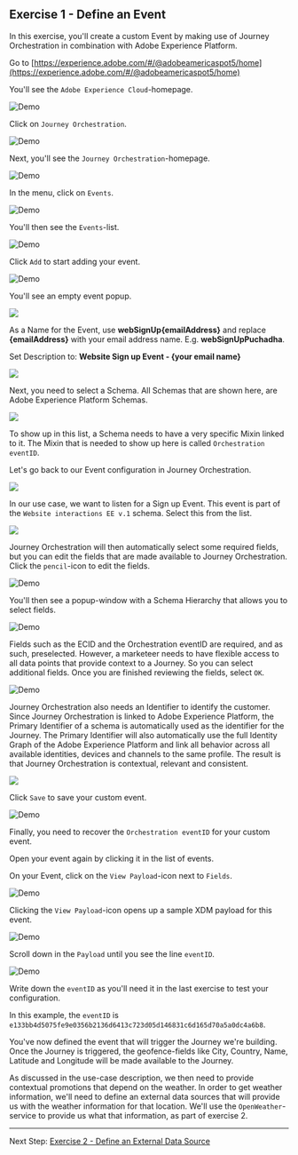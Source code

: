 ## Exercise 1 - Define an Event

In this exercise, you'll create a custom Event by making use of Journey Orchestration in combination with Adobe Experience Platform.

Go to [https://experience.adobe.com/#/@adobeamericaspot5/home](https://experience.adobe.com/#/@adobeamericaspot5/home)

You'll see the `Adobe Experience Cloud`-homepage.

![Demo](./images/aec.png)

Click on `Journey Orchestration`.

![Demo](./images/aecjo.png)

Next, you'll see the `Journey Orchestration`-homepage.

![Demo](./images/aecjoh.png)

In the menu, click on `Events`.

![Demo](./images/menuevents.png)

You'll then see the `Events`-list.

![Demo](./images/eventshome.png)

Click `Add` to start adding your event.

![Demo](./images/add.png)

You'll see an empty event popup.

<!---
![Demo](./images/emptyevent.png)
--->

<kbd><img src="./images/emptyevent.png"  /></kdb>

As a Name for the Event, use **webSignUp{emailAddress}** and replace **{emailAddress}** with your email address name. E.g. **webSignUpPuchadha**.

Set Description to: **Website Sign up Event - {your email name}**

<!---
![Demo](./images/evname.png)
--->

<kbd><img src="./images/evname.png"  /></kdb>

Next, you need to select a Schema. All Schemas that are shown here, are Adobe Experience Platform Schemas.

<!---
![Demo](./images/evschema.png)
--->

<kbd><img src="./images/evschema.png"  /></kdb>

To show up in this list, a Schema needs to have a very specific Mixin linked to it. The Mixin that is needed to show up here is called `Orchestration eventID`.

Let's go back to our Event configuration in Journey Orchestration.

<!---
![Demo](./images/evschema.png)
--->

<kbd><img src="./images/evschema.png"  /></kdb>

In our use case, we want to listen for a Sign up Event. This event is part of the `Website interactions EE v.1` schema. Select this from the list.

<!---
![Demo](./images/evschema1.png)
--->

<kbd><img src="./images/evschema1.png"  /></kdb>

Journey Orchestration will then automatically select some required fields, but you can edit the fields that are made available to Journey Orchestration.
Click the `pencil`-icon to edit the fields.

![Demo](./images/editfields.png)

You'll then see a popup-window with a Schema Hierarchy that allows you to select fields.

![Demo](./images/popup.png)

Fields such as the ECID and the Orchestration eventID are required, and as such, preselected.
However, a marketeer needs to have flexible access to all data points that provide context to a Journey. So you can select additional fields.
Once you are finished reviewing the fields, select `OK`.

![Demo](./images/popupok.png)

Journey Orchestration also needs an Identifier to identify the customer. Since Journey Orchestration is linked to Adobe Experience Platform, the Primary Identifier of a schema is automatically used as the identifier for the Journey.
The Primary Identifier will also automatically use the full Identity Graph of the Adobe Experience Platform and link all behavior across all available identities, devices and channels to the same profile. The result is that Journey Orchestration is contextual, relevant and consistent.

<!---
![Demo](./images/eventidentifier.png)
--->

<kbd><img src="./images/eventidentifier.png"  /></kdb>

Click `Save` to save your custom event.

![Demo](./images/save.png)

Finally, you need to recover the `Orchestration eventID` for your custom event.

Open your event again by clicking it in the list of events.

On your Event, click on the `View Payload`-icon next to `Fields`.

![Demo](./images/fieldseye.png)

Clicking the `View Payload`-icon opens up a sample XDM payload for this event.

![Demo](./images/fieldseyepayload.png)

Scroll down in the `Payload` until you see the line `eventID`.

![Demo](./images/fieldseyepayloadev.png)

Write down the `eventID` as you'll need it in the last exercise to test your configuration.

In this example, the `eventID` is `e133bb4d5075fe9e0356b2136d6413c723d05d146831c6d165d70a5a0dc4a6b8`.

You've now defined the event that will trigger the Journey we're building. Once the Journey is triggered, the geofence-fields like City, Country, Name, Latitude and Longitude will be made available to the Journey.

As discussed in the use-case description, we then need to provide contextual promotions that depend on the weather. In order to get weather information, we'll need to define an external data sources that will provide us with the weather information for that location. We'll use the `OpenWeather`-service to provide us what that information, as part of exercise 2.

---

Next Step: [Exercise 2 - Define an External Data Source](./Exercise2-DataSources.md)
